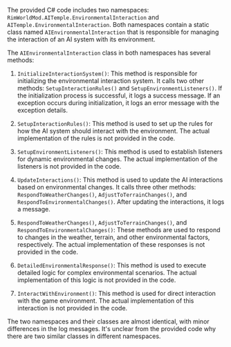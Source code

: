 The provided C# code includes two namespaces: `RimWorldMod.AITemple.EnvironmentalInteraction` and `AITemple.EnvironmentalInteraction`. Both namespaces contain a static class named `AIEnvironmentalInteraction` that is responsible for managing the interaction of an AI system with its environment.

The `AIEnvironmentalInteraction` class in both namespaces has several methods:

1. `InitializeInteractionSystem()`: This method is responsible for initializing the environmental interaction system. It calls two other methods: `SetupInteractionRules()` and `SetupEnvironmentListeners()`. If the initialization process is successful, it logs a success message. If an exception occurs during initialization, it logs an error message with the exception details.

2. `SetupInteractionRules()`: This method is used to set up the rules for how the AI system should interact with the environment. The actual implementation of the rules is not provided in the code.

3. `SetupEnvironmentListeners()`: This method is used to establish listeners for dynamic environmental changes. The actual implementation of the listeners is not provided in the code.

4. `UpdateInteractions()`: This method is used to update the AI interactions based on environmental changes. It calls three other methods: `RespondToWeatherChanges()`, `AdjustToTerrainChanges()`, and `RespondToEnvironmentalChanges()`. After updating the interactions, it logs a message.

5. `RespondToWeatherChanges()`, `AdjustToTerrainChanges()`, and `RespondToEnvironmentalChanges()`: These methods are used to respond to changes in the weather, terrain, and other environmental factors, respectively. The actual implementation of these responses is not provided in the code.

6. `DetailedEnvironmentalResponse()`: This method is used to execute detailed logic for complex environmental scenarios. The actual implementation of this logic is not provided in the code.

7. `InteractWithEnvironment()`: This method is used for direct interaction with the game environment. The actual implementation of this interaction is not provided in the code.

The two namespaces and their classes are almost identical, with minor differences in the log messages. It's unclear from the provided code why there are two similar classes in different namespaces.